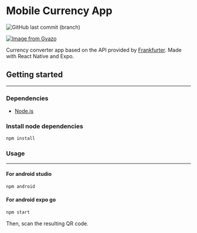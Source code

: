 # Mobile Currency App
![GitHub last commit (branch)](https://img.shields.io/github/last-commit/Rexwar/front-api-coins/master)


[![Image from Gyazo](https://i.gyazo.com/338b440869099b8155d38131ae83eae1.gif)](https://gyazo.com/338b440869099b8155d38131ae83eae1)

Currency converter app based on the API provided by [Frankfurter](https://www.frankfurter.app). 
Made with React Native and Expo.


## Getting started 
---
### Dependencies
- [Node.js](https://nodejs.org/en)

### Install node dependencies
```bash
npm install
```

### Usage

---

#### For android studio
```bash
npm android
```

#### For android expo go
```bash
npm start
```
Then, scan the resulting QR code.